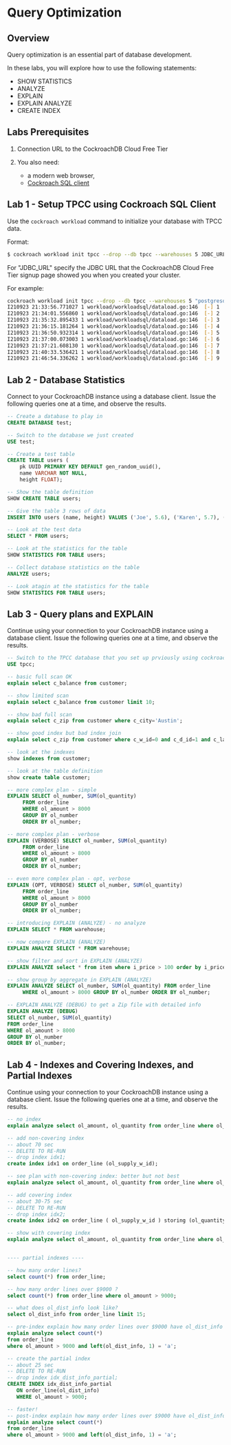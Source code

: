 # Query Optimization

## Overview

Query optimization is an essential part of database development.

In these labs, you will explore how to use the following statements:

- SHOW STATISTICS
- ANALYZE
- EXPLAIN
- EXPLAIN ANALYZE
- CREATE INDEX

## Labs Prerequisites

1. Connection URL to the CockroachDB Cloud Free Tier

2. You also need:

    - a modern web browser,
    - [Cockroach SQL client](https://www.cockroachlabs.com/docs/stable/install-cockroachdb-linux)

## Lab 1 - Setup TPCC using Cockroach SQL Client

Use the `cockroach workload` command to initialize your database with TPCC data.

Format:

```bash
$ cockroach workload init tpcc --drop --db tpcc --warehouses 5 JDBC_URL
```

For "JDBC_URL" specify the JDBC URL that the CockroachDB Cloud Free Tier signup page showed you when you created your cluster.

For example:

```bash
cockroach workload init tpcc --drop --db tpcc --warehouses 5 "postgresql://USER:$PASSWORD@free-tier.gcp-us-central1.cockroachlabs.cloud:26257/tpcc?sslmode=verify-full&sslrootcert=$HOME/.postgresql/root.crt&options=--cluster%3CLUSTER_NAME"
I210923 21:33:56.771027 1 workload/workloadsql/dataload.go:146  [-] 1  imported warehouse (0s, 5 rows)
I210923 21:34:01.556860 1 workload/workloadsql/dataload.go:146  [-] 2  imported district (5s, 50 rows)
I210923 21:35:32.895433 1 workload/workloadsql/dataload.go:146  [-] 3  imported customer (1m31s, 150000 rows)
I210923 21:36:15.181264 1 workload/workloadsql/dataload.go:146  [-] 4  imported history (42s, 150000 rows)
I210923 21:36:50.932314 1 workload/workloadsql/dataload.go:146  [-] 5  imported order (36s, 150000 rows)
I210923 21:37:00.073003 1 workload/workloadsql/dataload.go:146  [-] 6  imported new_order (9s, 45000 rows)
I210923 21:37:21.608130 1 workload/workloadsql/dataload.go:146  [-] 7  imported item (22s, 100000 rows)
I210923 21:40:33.536421 1 workload/workloadsql/dataload.go:146  [-] 8  imported stock (3m12s, 500000 rows)
I210923 21:46:54.336262 1 workload/workloadsql/dataload.go:146  [-] 9  imported order_line (6m21s, 1500459 rows)
```

## Lab 2 - Database Statistics

Connect to your CockroachDB instance using a database client.  Issue the following queries one at a time, and observe the results.

```sql
-- Create a database to play in
CREATE DATABASE test;

-- Switch to the database we just created
USE test;

-- Create a test table
CREATE TABLE users (
    pk UUID PRIMARY KEY DEFAULT gen_random_uuid(),
    name VARCHAR NOT NULL,
    height FLOAT);

-- Show the table definition
SHOW CREATE TABLE users;

-- Give the table 3 rows of data
INSERT INTO users (name, height) VALUES ('Joe', 5.6), ('Karen', 5.7), ('Sue', 5.5);

-- Look at the test data
SELECT * FROM users;

-- Look at the statistics for the table
SHOW STATISTICS FOR TABLE users;

-- Collect database statistics on the table
ANALYZE users;

-- Look atagin at the statistics for the table
SHOW STATISTICS FOR TABLE users;
```

## Lab 3 - Query plans and EXPLAIN

Continue using your connection to your CockroachDB instance using a database client.
Issue the following queries one at a time, and observe the results.

```sql
-- Switch to the TPCC database that you set up prviously using cockroach workload
USE tpcc;

-- basic full scan OK
explain select c_balance from customer;

-- show limited scan
explain select c_balance from customer limit 10;

-- show bad full scan
explain select c_zip from customer where c_city='Austin';

-- show good index but bad index join
explain select c_zip from customer where c_w_id=0 and c_d_id=1 and c_last='BARBARBAR';

-- look at the indexes
show indexes from customer;

-- look at the table definition
show create table customer;

-- more complex plan - simple
EXPLAIN SELECT ol_number, SUM(ol_quantity) 
     FROM order_line 
     WHERE ol_amount > 8000 
     GROUP BY ol_number 
     ORDER BY ol_number;

-- more complex plan - verbose
EXPLAIN (VERBOSE) SELECT ol_number, SUM(ol_quantity) 
     FROM order_line 
     WHERE ol_amount > 8000 
     GROUP BY ol_number 
     ORDER BY ol_number;

-- even more complex plan - opt, verbose
EXPLAIN (OPT, VERBOSE) SELECT ol_number, SUM(ol_quantity) 
     FROM order_line 
     WHERE ol_amount > 8000 
     GROUP BY ol_number 
     ORDER BY ol_number;

-- introducing EXPLAIN (ANALYZE) - no analyze
EXPLAIN SELECT * FROM warehouse;

-- now compare EXPLAIN (ANALYZE)
EXPLAIN ANALYZE SELECT * FROM warehouse;

-- show filter and sort in EXPLAIN (ANALYZE)
EXPLAIN ANALYZE select * from item where i_price > 100 order by i_price desc;

-- show group by aggregate in EXPLAIN (ANALYZE)
EXPLAIN ANALYZE SELECT ol_number, SUM(ol_quantity) FROM order_line
     WHERE ol_amount > 8000 GROUP BY ol_number ORDER BY ol_number;

-- EXPLAIN ANALYZE (DEBUG) to get a Zip file with detailed info
EXPLAIN ANALYZE (DEBUG)
SELECT ol_number, SUM(ol_quantity)
FROM order_line
WHERE ol_amount > 8000
GROUP BY ol_number
ORDER BY ol_number;
```

## Lab 4 - Indexes and Covering Indexes, and Partial Indexes

Continue using your connection to your CockroachDB instance using a database client.
Issue the following queries one at a time, and observe the results.

```sql
-- no index
explain analyze select ol_amount, ol_quantity from order_line where ol_supply_w_id=100;

-- add non-covering index
-- about 70 sec
-- DELETE TO RE-RUN
-- drop index idx1;
create index idx1 on order_line (ol_supply_w_id);

-- see plan with non-covering index: better but not best
explain analyze select ol_amount, ol_quantity from order_line where ol_supply_w_id=100;

-- add covering index
-- about 30-75 sec
-- DELETE TO RE-RUN
-- drop index idx2;
create index idx2 on order_line ( ol_supply_w_id ) storing (ol_quantity, ol_amount);

-- show with covering index
explain analyze select ol_amount, ol_quantity from order_line where ol_supply_w_id=100;


---- partial indexes ----

-- how many order lines?
select count(*) from order_line;

-- how many order lines over $9000 ?
select count(*) from order_line where ol_amount > 9000;

-- what does ol_dist_info look like?
select ol_dist_info from order_line limit 15;

-- pre-index explain how many order lines over $9000 have ol_dist_info that starts with 'a' ?
explain analyze select count(*) 
from order_line
where ol_amount > 9000 and left(ol_dist_info, 1) = 'a';

-- create the partial index
-- about 25 sec
-- DELETE TO RE-RUN
-- drop index idx_dist_info_partial;
CREATE INDEX idx_dist_info_partial
   ON order_line(ol_dist_info)
   WHERE ol_amount > 9000;

-- faster!
-- post-index explain how many order lines over $9000 have ol_dist_info that starts with 'a' ?
explain analyze select count(*) 
from order_line
where ol_amount > 9000 and left(ol_dist_info, 1) = 'a';
```
